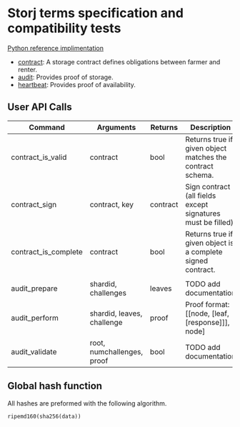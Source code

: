 # Storj terms specification and compatibility tests

[Python reference implimentation](https://github.com/storj/storjterms)

 * [contract](contract): A storage contract defines obligations between farmer and renter.
 * [audit](audit): Provides proof of storage.
 * [heartbeat](heartbeat): Provides proof of availability. 

## User API Calls

| Command                | Arguments                    | Returns       | Description                                                   |
|------------------------|------------------------------|---------------|---------------------------------------------------------------|
| contract_is_valid      | contract                     | bool          | Returns true if given object matches the contract schema.     |
| contract_sign          | contract, key                | contract      | Sign contract (all fields except signatures must be filled).  |
| contract_is_complete   | contract                     | bool          | Returns true if given object is a complete signed contract.   |
|                        |                              |               |                                                               |
| audit_prepare          | shardid, challenges          | leaves        | TODO add documentation                                        |
| audit_perform          | shardid, leaves, challenge   | proof         | Proof format: [[node, [leaf, [response]]], node]              |
| audit_validate         | root, numchallenges, proof   | bool          | TODO add documentation                                        |


## Global hash function

All hashes are preformed with the following algorithm.

    ripemd160(sha256(data))

